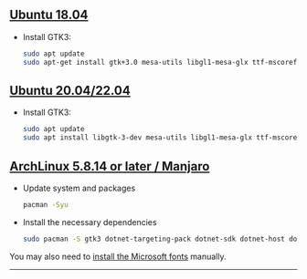## [**Ubuntu 18.04**](#tab/ubuntu1804)

- Install GTK3:

    ```bash
    sudo apt update
    sudo apt-get install gtk+3.0 mesa-utils libgl1-mesa-glx ttf-mscorefonts-installer
    ```

## [**Ubuntu 20.04/22.04**](#tab/ubuntu2004)

- Install GTK3:

    ```bash
    sudo apt update
    sudo apt install libgtk-3-dev mesa-utils libgl1-mesa-glx ttf-mscorefonts-installer
    ```

## [**ArchLinux 5.8.14 or later / Manjaro**](#tab/archlinux2004)

- Update system and packages

    ```bash
    pacman -Syu
    ```

- Install the necessary dependencies

    ```bash
    sudo pacman -S gtk3 dotnet-targeting-pack dotnet-sdk dotnet-host dotnet-runtime mono python mono-msbuild ninja gn aspnet-runtime
    ```

You may also need to [install the Microsoft fonts](https://wiki.archlinux.org/title/Microsoft_fonts) manually.
***
